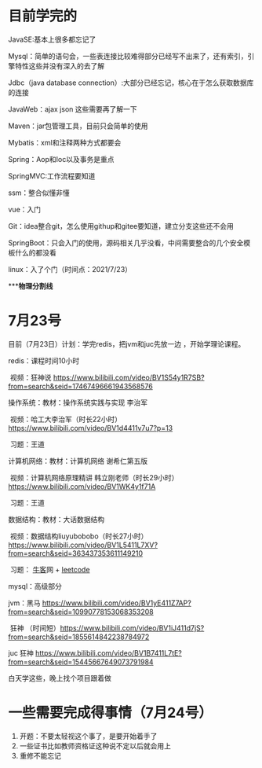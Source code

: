 # 目前学完的

JavaSE:基本上很多都忘记了

Mysql：简单的语句会，一些表连接比较难得部分已经写不出来了，还有索引，引擎特性这些并没有深入的去了解

Jdbc（java database connection）:大部分已经忘记，核心在于怎么获取数据库的连接

JavaWeb：ajax json 这些需要再了解一下

Maven：jar包管理工具，目前只会简单的使用

Mybatis：xml和注释两种方式都要会

Spring：Aop和Ioc以及事务是重点

SpringMVC:工作流程要知道

ssm：整合似懂非懂

vue：入门

Git：idea整合git，怎么使用githup和gitee要知道，建立分支这些还不会用

SpringBoot：只会入门的使用，源码相关几乎没看，中间需要整合的几个安全模板什么的都没看

linux：入了个门（时间点：2021/7/23）



*****物理分割线**

# 7月23号

目前（7月23日）计划：学完redis，把jvm和juc先放一边 ，开始学理论课程。

 redis：课程时间10小时

​              视频：狂神说 https://www.bilibili.com/video/BV1S54y1R7SB?from=search&seid=17467496661943568576

 操作系统：教材：操作系统实践与实现 李治军

​                    视频：哈工大李治军（时长22小时）https://www.bilibili.com/video/BV1d4411v7u7?p=13

​                   习题：王道

计算机网络：教材：计算机网络 谢希仁第五版

​                       视频：计算机网络原理精讲 韩立刚老师（时长29小时）https://www.bilibili.com/video/BV1WK4y1f71A

​                       习题：王道

数据结构：教材：大话数据结构

​                  视频：数据结构liuyubobobo（时长27小时）https://www.bilibili.com/video/BV1L5411L7XV?from=search&seid=363437353611149210

​                 习题： [牛客](https://www.nowcoder.com/jump/super-jump/word?word=牛客)网 + [leetcode](https://www.nowcoder.com/jump/super-jump/word?word=leetcode)

mysql：高级部分

jvm：黑马 https://www.bilibili.com/video/BV1yE411Z7AP?from=search&seid=10990778153068353208

​           狂神 （时间短）https://www.bilibili.com/video/BV1iJ411d7jS?from=search&seid=1855614842238784972

juc   狂神 https://www.bilibili.com/video/BV1B7411L7tE?from=search&seid=15445667649073791984



白天学这些，晚上找个项目跟着做

#  一些需要完成得事情（7月24号）

1. 开题：不要太轻视这个事了，是要开始着手了
2. 一些证书比如教师资格证这种说不定以后就会用上
3. 重修不能忘记
